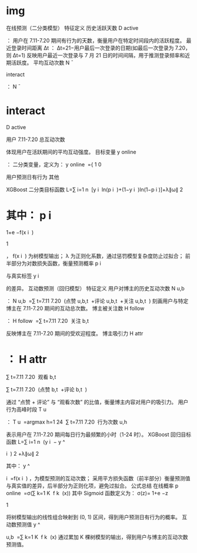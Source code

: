 # img
在线预测（二分类模型）
特征定义
历史活跃天数 
D 
active
​
 
：
用户在 7.11-7.20 期间有行为的天数，衡量用户在特定时间段内的活跃程度。
最近登录时间距离 
Δt
：
Δt=21−用户最后一次登录的日期(如最后一次登录为 7.20，则 Δt=1)
反映用户最近一次登录与 7 月 21 日的时间间隔，用于推测登录频率和近期活跃度。
平均互动次数 
N
ˉ
  
interact
​
 
：
N
ˉ
  
interact
​
 = 
D 
active
​
 
用户 7.11-7.20 总互动次数
​
 
体现用户在活跃期间的平均互动强度。
目标变量 
y 
online
​
 
：
二分类变量，定义为：
y 
online
​
 ={ 
1
0
​
  
用户预测日有行为
其他
​
 
XGBoost 二分类目标函数
L=∑ 
i=1
n
​
 [y 
i
​
 ln(p 
i
​
 )+(1−y 
i
​
 )ln(1−p 
i
​
 )]+λ∥ω∥ 
2
 
其中：
p 
i
​
 = 
1+e 
−f(x 
i
​
 )
 
1
​
 
，
f(x 
i
​
 )
 为树模型输出；
λ
 为正则化系数，通过惩罚模型复杂度防止过拟合；
前半部分为对数损失函数，衡量预测概率 
p 
i
​
 
 与真实标签 
y 
i
​
 
 的差异。
互动数预测（回归模型）
特征定义
用户对博主的历史互动次数 
N 
u,b
​
 
：
N 
u,b
​
 =∑ 
t=7.11
7.20
​
 (点赞 
u,b,t
​
 +评论 
u,b,t
​
 +关注 
u,b,t
​
 )
刻画用户与特定博主在 7.11-7.20 期间的互动总次数。
博主被关注数 
H 
follow
​
 
：
H 
follow
​
 =∑ 
t=7.11
7.20
​
 关注 
b,t
​
 
反映博主在 7.11-7.20 期间的受欢迎程度。
博主吸引力 
H 
attr
​
 
：
H 
attr
​
 = 
∑ 
t=7.11
7.20
​
 观看 
b,t
​
 
∑ 
t=7.11
7.20
​
 (点赞 
b,t
​
 +评论 
b,t
​
 )
​
 
通过 “点赞 + 评论” 与 “观看次数” 的比值，衡量博主内容对用户的吸引力。
用户行为高峰时段 
T 
u
​
 
：
T 
u
​
 =argmax 
h=1
24
​
 ∑ 
t=7.11
7.20
​
 行为次数 
u,h
​
 
表示用户在 7.11-7.20 期间每日行为最频繁的小时（1-24 时）。
XGBoost 回归目标函数
L=∑ 
i=1
n
​
 (y 
i
​
 − 
y
^
​
  
i
​
 ) 
2
 +λ∥ω∥ 
2
 
其中：
y
^
​
  
i
​
 =f(x 
i
​
 )
，为模型预测的互动次数；
采用平方损失函数（前半部分）衡量预测值与真实值的差异，后半部分为正则化项，避免过拟合。
公式总结
在线概率
p 
online
​
 =σ(∑ 
k=1
K
​
 f 
k
​
 (x))
其中 Sigmoid 函数定义为：
σ(z)= 
1+e 
−z
 
1
​
 
将树模型输出的线性组合映射到 (0, 1) 区间，得到用户预测日有行为的概率。
互动数预测值
y
^
​
  
u,b
​
 =∑ 
k=1
K
​
 f 
k
​
 (x)
通过累加 
K
 棵树模型的输出，得到用户与博主的互动次数预测值。
